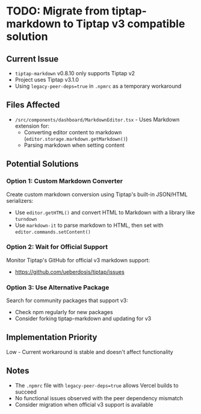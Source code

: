 # TODO: Migrate from tiptap-markdown to Tiptap v3 compatible solution

## Current Issue
- `tiptap-markdown` v0.8.10 only supports Tiptap v2
- Project uses Tiptap v3.1.0
- Using `legacy-peer-deps=true` in `.npmrc` as a temporary workaround

## Files Affected
- `/src/components/dashboard/MarkdownEditor.tsx` - Uses Markdown extension for:
  - Converting editor content to markdown (`editor.storage.markdown.getMarkdown()`)
  - Parsing markdown when setting content

## Potential Solutions

### Option 1: Custom Markdown Converter
Create custom markdown conversion using Tiptap's built-in JSON/HTML serializers:
- Use `editor.getHTML()` and convert HTML to Markdown with a library like `turndown`
- Use `markdown-it` to parse markdown to HTML, then set with `editor.commands.setContent()`

### Option 2: Wait for Official Support
Monitor Tiptap's GitHub for official v3 markdown support:
- https://github.com/ueberdosis/tiptap/issues

### Option 3: Use Alternative Package
Search for community packages that support v3:
- Check npm regularly for new packages
- Consider forking tiptap-markdown and updating for v3

## Implementation Priority
Low - Current workaround is stable and doesn't affect functionality

## Notes
- The `.npmrc` file with `legacy-peer-deps=true` allows Vercel builds to succeed
- No functional issues observed with the peer dependency mismatch
- Consider migration when official v3 support is available
